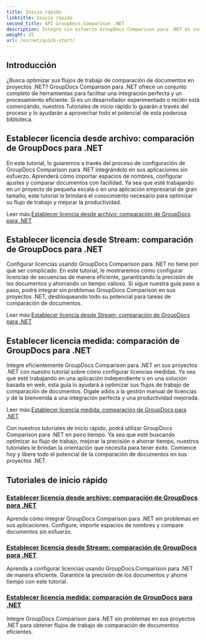 ```yaml
---
title: Inicio rápido
linktitle: Inicio rápido
second_title: API GroupDocs.Comparison .NET
description: Integre sin esfuerzo GroupDocs Comparison para .NET en sus proyectos. Aprenda métodos eficientes de configuración de licencias para flujos de trabajo de comparación de documentos precisos.
weight: 25
url: /es/net/quick-start/
---
```


## Introducción

¿Busca optimizar sus flujos de trabajo de comparación de documentos en proyectos .NET? GroupDocs Comparison para .NET ofrece un conjunto completo de herramientas para facilitar una integración perfecta y un procesamiento eficiente. Si es un desarrollador experimentado o recién está comenzando, nuestros Tutoriales de inicio rápido lo guiarán a través del proceso y lo ayudarán a aprovechar todo el potencial de esta poderosa biblioteca.

## Establecer licencia desde archivo: comparación de GroupDocs para .NET

En este tutorial, lo guiaremos a través del proceso de configuración de GroupDocs Comparison para .NET integrándolo en sus aplicaciones sin esfuerzo. Aprenderá cómo importar espacios de nombres, configurar ajustes y comparar documentos con facilidad. Ya sea que esté trabajando en un proyecto de pequeña escala o en una aplicación empresarial de gran tamaño, este tutorial le brindará el conocimiento necesario para optimizar su flujo de trabajo y mejorar la productividad.

 Leer más:[Establecer licencia desde archivo: comparación de GroupDocs para .NET](./set-license-from-file/)

## Establecer licencia desde Stream: comparación de GroupDocs para .NET

Configurar licencias usando GroupDocs Comparison para .NET no tiene por qué ser complicado. En este tutorial, le mostraremos cómo configurar licencias de secuencias de manera eficiente, garantizando la precisión de los documentos y ahorrando un tiempo valioso. Si sigue nuestra guía paso a paso, podrá integrar sin problemas GroupDocs Comparison en sus proyectos .NET, desbloqueando todo su potencial para tareas de comparación de documentos.

 Leer más:[Establecer licencia desde Stream: comparación de GroupDocs para .NET](./set-license-from-stream/)

## Establecer licencia medida: comparación de GroupDocs para .NET

Integre eficientemente GroupDocs Comparison para .NET en sus proyectos .NET con nuestro tutorial sobre cómo configurar licencias medidas. Ya sea que esté trabajando en una aplicación independiente o en una solución basada en web, esta guía lo ayudará a optimizar sus flujos de trabajo de comparación de documentos. Dígale adiós a la gestión manual de licencias y dé la bienvenida a una integración perfecta y una productividad mejorada.

 Leer más:[Establecer licencia medida: comparación de GroupDocs para .NET](./set-metered-license/)

Con nuestros tutoriales de inicio rápido, podrá utilizar GroupDocs Comparison para .NET en poco tiempo. Ya sea que esté buscando optimizar su flujo de trabajo, mejorar la precisión o ahorrar tiempo, nuestros tutoriales le brindan la orientación que necesita para tener éxito. Comience hoy y libere todo el potencial de la comparación de documentos en sus proyectos .NET.
## Tutoriales de inicio rápido
### [Establecer licencia desde archivo: comparación de GroupDocs para .NET](./set-license-from-file/)
Aprenda cómo integrar GroupDocs Comparison para .NET sin problemas en sus aplicaciones. Configure, importe espacios de nombres y compare documentos sin esfuerzo.
### [Establecer licencia desde Stream: comparación de GroupDocs para .NET](./set-license-from-stream/)
Aprenda a configurar licencias usando GroupDocs.Comparison para .NET de manera eficiente. Garantice la precisión de los documentos y ahorre tiempo con este tutorial.
### [Establecer licencia medida: comparación de GroupDocs para .NET](./set-metered-license/)
Integre GroupDocs Comparison para .NET sin problemas en sus proyectos .NET para obtener flujos de trabajo de comparación de documentos eficientes.